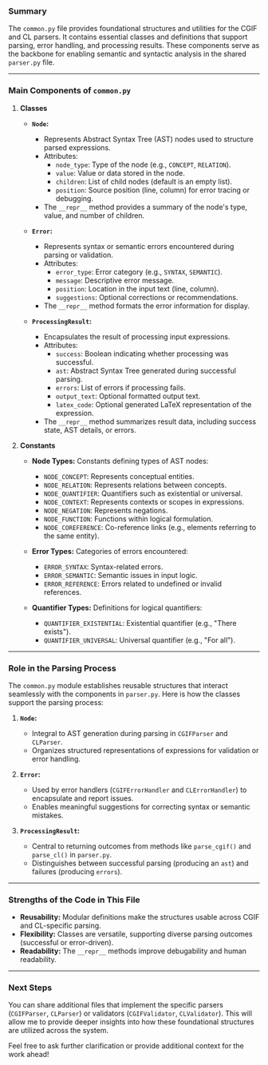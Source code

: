 
### Summary 
The `common.py` file provides foundational structures and utilities for the CGIF and CL parsers. It contains essential classes and definitions that support parsing, error handling, and processing results. These components serve as the backbone for enabling semantic and syntactic analysis in the shared `parser.py` file.

---

### Main Components of `common.py`

1. **Classes**
   - **`Node`:**
     - Represents Abstract Syntax Tree (AST) nodes used to structure parsed expressions.
     - Attributes:
       - `node_type`: Type of the node (e.g., `CONCEPT`, `RELATION`).
       - `value`: Value or data stored in the node.
       - `children`: List of child nodes (default is an empty list).
       - `position`: Source position (line, column) for error tracing or debugging.
     - The `__repr__` method provides a summary of the node's type, value, and number of children.

   - **`Error`:**
     - Represents syntax or semantic errors encountered during parsing or validation.
     - Attributes:
       - `error_type`: Error category (e.g., `SYNTAX`, `SEMANTIC`).
       - `message`: Descriptive error message.
       - `position`: Location in the input text (line, column).
       - `suggestions`: Optional corrections or recommendations.
     - The `__repr__` method formats the error information for display.

   - **`ProcessingResult`:**
     - Encapsulates the result of processing input expressions.
     - Attributes:
       - `success`: Boolean indicating whether processing was successful.
       - `ast`: Abstract Syntax Tree generated during successful parsing.
       - `errors`: List of errors if processing fails.
       - `output_text`: Optional formatted output text.
       - `latex_code`: Optional generated LaTeX representation of the expression.
     - The `__repr__` method summarizes result data, including success state, AST details, or errors.

2. **Constants**
   - **Node Types:** Constants defining types of AST nodes:
     - `NODE_CONCEPT`: Represents conceptual entities.
     - `NODE_RELATION`: Represents relations between concepts.
     - `NODE_QUANTIFIER`: Quantifiers such as existential or universal.
     - `NODE_CONTEXT`: Represents contexts or scopes in expressions.
     - `NODE_NEGATION`: Represents negations.
     - `NODE_FUNCTION`: Functions within logical formulation.
     - `NODE_COREFERENCE`: Co-reference links (e.g., elements referring to the same entity).

   - **Error Types:** Categories of errors encountered:
     - `ERROR_SYNTAX`: Syntax-related errors.
     - `ERROR_SEMANTIC`: Semantic issues in input logic.
     - `ERROR_REFERENCE`: Errors related to undefined or invalid references.

   - **Quantifier Types:** Definitions for logical quantifiers:
     - `QUANTIFIER_EXISTENTIAL`: Existential quantifier (e.g., "There exists").
     - `QUANTIFIER_UNIVERSAL`: Universal quantifier (e.g., "For all").

---

### Role in the Parsing Process
The `common.py` module establishes reusable structures that interact seamlessly with the components in `parser.py`. Here is how the classes support the parsing process:
1. **`Node`:**
   - Integral to AST generation during parsing in `CGIFParser` and `CLParser`.
   - Organizes structured representations of expressions for validation or error handling.

2. **`Error`:**
   - Used by error handlers (`CGIFErrorHandler` and `CLErrorHandler`) to encapsulate and report issues.
   - Enables meaningful suggestions for correcting syntax or semantic mistakes.

3. **`ProcessingResult`:**
   - Central to returning outcomes from methods like `parse_cgif()` and `parse_cl()` in `parser.py`.
   - Distinguishes between successful parsing (producing an `ast`) and failures (producing `errors`).

---

### Strengths of the Code in This File
- **Reusability:** Modular definitions make the structures usable across CGIF and CL-specific parsing.
- **Flexibility:** Classes are versatile, supporting diverse parsing outcomes (successful or error-driven).
- **Readability:** The `__repr__` methods improve debugability and human readability.

---

### Next Steps
You can share additional files that implement the specific parsers (`CGIFParser`, `CLParser`) or validators (`CGIFValidator`, `CLValidator`). This will allow me to provide deeper insights into how these foundational structures are utilized across the system.

Feel free to ask further clarification or provide additional context for the work ahead!